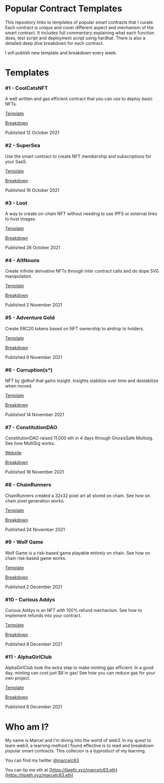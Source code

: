 # Popular Contract Templates

This repository links to templates of popular smart contracts that I curate. Each contract is unique and cover different aspect and mechanism of the smart contract. It includes full commentary explaining what each function does, test script and deployment script using hardhat. There is also a detailed deep dive breakdown for each contract.

I will publish new template and breakdown every week.

# Templates

### #1 - CoolCatsNFT

A well written and gas efficient contract that you can use to deploy basic NFTs.

[Template](https://github.com/marcelc63/coolcatsnft-template)

[Breakdown](https://twitter.com/Marcelc63/status/1447955252431392769)

Published 12 October 2021

### #2 - SuperSea

Use the smart contract to create NFT membership and subscriptions for your SaaS.

[Template](https://github.com/marcelc63/supersea-template)

[Breakdown](https://twitter.com/Marcelc63/status/1450493454522351620)

Published 19 October 2021

### #3 - Loot

A way to create on-chain NFT without needing to use IPFS or external links to host images.

[Template](https://github.com/marcelc63/loot-template)

[Breakdown](https://twitter.com/marcelc63/status/1453031703723732995)

Published 26 October 2021

### #4 - AltNouns

Create infinite derivative NFTs through inter contract calls and do dope SVG manipulation.

[Template](https://github.com/marcelc63/popular-contract-templates/tree/altnouns-template)

[Breakdown](https://twitter.com/marcelc63/status/1455556881280159746)

Published 2 November 2021

### #5 - Adventure Gold

Create ERC20 tokens based on NFT ownership to airdrop to holders.

[Template](https://github.com/marcelc63/popular-contract-templates/tree/adventure-gold)

[Breakdown](https://twitter.com/marcelc63/status/1458102571260788736)

Published 9 November 2021

### #6 - Corruption(s\*)

NFT by @dhof that gains insight. Insights stabilize over time and destabilize when moved.

[Template](https://github.com/marcelc63/popular-contract-templates/tree/corruptions-template)

[Breakdown](https://twitter.com/marcelc63/status/1459700388177727488)

Published 14 November 2021

### #7 - ConstitutionDAO

ConstitutionDAO raised 11,000 eth in 4 days through GnosisSafe Multisig. See how MultiSig works.

[Website](https://gnosis-safe.io/)

[Breakdown](https://twitter.com/marcelc63/status/1461376157736005638)

Published 18 November 2021

### #8 - ChainRunners

ChainRunners created a 32x32 pixel art all stored on chain. See how on chain pixel generation works.

[Template](https://github.com/marcelc63/popular-contract-templates/tree/chainrunners-template)

[Breakdown](https://mobile.twitter.com/marcelc63/status/1463333687932510211)

Published 24 November 2021

### #9 - Wolf Game

Wolf Game is a risk-based game playable entirely on chain. See how on chain risk-based game works.

[Template](https://github.com/marcelc63/popular-contract-templates/tree/wolfgame-template)

[Breakdown](https://twitter.com/marcelc63/status/1465868099190591491)

Published 2 December 2021

### #10 - Curious Addys

Curious Addys is an NFT with 100% refund mechanism. See how to implement refunds into your contract.

[Template](https://github.com/marcelc63/popular-contract-templates/tree/curiousaddys-template)

[Breakdown](https://twitter.com/marcelc63/status/1468399946529341442)

Published 8 December 2021

### #11 - AlphaGirlClub

AlphaGirlClub took the extra step to make minting gas efficient. In a good day, minting can cost just $8 in gas! See how you can reduce gas for your own project.

[Template](https://github.com/marcelc63/popular-contract-templates/tree/alphagirlclub-template)

[Breakdown](https://twitter.com/marcelc63/status/1470936661970210817)

Published 8 December 2021

# Who am I?

My name is Marcel and I'm diving into the world of web3. In my quest to learn web3, a learning method I found effective is to read and breakdown popular smart contracts. This collecion is a byproduct of my learning.

You can find my twitter [@marcelc63](https://twitter.com/marcelc63)

You can tip me eth at [https://tipeth.xyz/marcelc63.eth](https://tipeth.xyz/marcelc63.eth)
